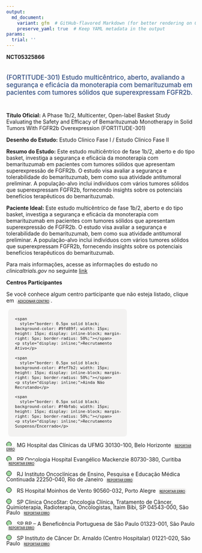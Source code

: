 ```yaml
---
output: 
  md_document:
    variant: gfm  # GitHub-flavored Markdown (for better rendering on GitHub)
    preserve_yaml: true  # Keep YAML metadata in the output
params:
  trial: ''
---
```


**NCT05325866**

<div style="padding: 5px 5px 5px 0px; font-size: 1.20em; font-weight: 500; color: #2E4A7F; text-align: left; margin-bottom: 20px">

(FORTITUDE-301) Estudo multicêntrico, aberto, avaliando a segurança e
eficácia da monoterapia com bemarituzumab em pacientes com tumores
sólidos que superexpressam FGFR2b.

</div>

**Título Oficial:** A Phase 1b/2, Multicenter, Open-label Basket Study
Evaluating the Safety and Efficacy of Bemarituzumab Monotherapy in Solid
Tumors With FGFR2b Overexpression (FORTITUDE-301)

**Desenho do Estudo:** Estudo Clinico Fase I / Estudo Clinico Fase II

**Resumo do Estudo:** Este estudo multicêntrico de fase 1b/2, aberto e
do tipo basket, investiga a segurança e eficácia da monoterapia com
bemarituzumab em pacientes com tumores sólidos que apresentam
superexpressão de FGFR2b. O estudo visa avaliar a segurança e
tolerabilidade do bemarituzumab, bem como sua atividade antitumoral
preliminar. A população-alvo inclui indivíduos com vários tumores
sólidos que superexpressam FGFR2b, fornecendo insights sobre os
potenciais benefícios terapêuticos do bemarituzumab.

**Paciente Ideal:** Este estudo multicêntrico de fase 1b/2, aberto e do
tipo basket, investiga a segurança e eficácia da monoterapia com
bemarituzumab em pacientes com tumores sólidos que apresentam
superexpressão de FGFR2b. O estudo visa avaliar a segurança e
tolerabilidade do bemarituzumab, bem como sua atividade antitumoral
preliminar. A população-alvo inclui indivíduos com vários tumores
sólidos que superexpressam FGFR2b, fornecendo insights sobre os
potenciais benefícios terapêuticos do bemarituzumab.

Para mais informações, acesse as informações do estudo no
*clinicaltrials.gov* no seguinte
[link](https://clinicaltrials.gov/ct2/show/NCT05325866)

**Centros Participantes**

Se você conhece algum centro participante que não esteja listado, clique
em
<span style="color: #2E4A7F; margin-left: 2px; padding: 4px; background-color: #f3f2f1; border-radius: 8px; font-weight: 500; font-size: 0.6em"><a
href="https://flazar.shinyapps.io/formsapp?study_nct_id=NCT05325866&amp;location_id=N%2FA&amp;location_full_name=N%2FA&amp;form_type=Adicionar%20Centro"
target="_blank">ADICIONAR CENTRO</a></span>.

<div style="margin-bottom: 8px; margin-left: 5px; padding: 8px; max-width: 300px; background-color: #f3f2f1; border-radius: 8px; font-size: 0.9em">

<div style="margin-left: 10px;">

    <span 
      style="border: 0.5px solid black; background-color: #9fd89f; width: 15px; height: 15px; display: inline-block; margin-right: 5px; border-radius: 50%;"></span>
    <p style="display: inline;">Recrutamento Ativo</p>

</div>

<div style="margin-left: 10px;">

    <span 
      style="border: 0.5px solid black; background-color: #fef7b2; width: 15px; height: 15px; display: inline-block; margin-right: 5px; border-radius: 50%;"></span>
    <p style="display: inline;">Ainda Não Recrutando</p>

</div>

<div style="margin-left: 10px;">

    <span 
      style="border: 0.5px solid black; background-color: #f4bfab; width: 15px; height: 15px; display: inline-block; margin-right: 5px; border-radius: 50%;"></span>
    <p style="display: inline;">Recrutamento Suspenso/Encerrado</p>

</div>

</div>

<span style="line-height: 1.0;"><span style="border: 0.5px solid black; display: inline-block; width: 12px; height: 12px; border-radius: 50%; margin-right: 10px; padding-bottom: 0px; background-color: #9fd89f;"></span>
MG Hospital das Clínicas da UFMG 30130-100, Belo Horizonte
<span style="color: #2E4A7F; margin-left: 2px; padding: 4px; background-color: #f3f2f1; border-radius: 8px; font-weight: 500; font-size: 0.6em"><a
href="https://flazar.shinyapps.io/formsapp?study_nct_id=NCT05325866&amp;location_id=HOSPITALDASCLINICASDAUFMGBELOHORIZONTEMINASGERAIS30130100BRAZIL&amp;location_full_name=Hospital%20das%20Cl%C3%ADnicas%20da%20UFMG%2C%2030130-100%2C%20Belo%20Horizonte&amp;form_type=Reportar%20Erro"
target="_blank">REPORTAR ERRO</a></span></span>

<span style="line-height: 1.0;"><span style="border: 0.5px solid black; display: inline-block; width: 12px; height: 12px; border-radius: 50%; margin-right: 10px; padding-bottom: 0px; background-color: #9fd89f;"></span>
PR Oncologia Hospital Evangélico Mackenzie 80730-380, Curitiba
<span style="color: #2E4A7F; margin-left: 2px; padding: 4px; background-color: #f3f2f1; border-radius: 8px; font-weight: 500; font-size: 0.6em"><a
href="https://flazar.shinyapps.io/formsapp?study_nct_id=NCT05325866&amp;location_id=CENTRODEONCOLOGIAMACKENZIECURITIBAPARANA80440220BRAZIL&amp;location_full_name=Oncologia%20Hospital%20Evang%C3%A9lico%20Mackenzie%2C%2080730-380%2C%20Curitiba&amp;form_type=Reportar%20Erro"
target="_blank">REPORTAR ERRO</a></span></span>

<span style="line-height: 1.0;"><span style="border: 0.5px solid black; display: inline-block; width: 12px; height: 12px; border-radius: 50%; margin-right: 10px; padding-bottom: 0px; background-color: #9fd89f;"></span>
RJ Instituto Oncoclínicas de Ensino, Pesquisa e Educação Médica
Continuada 22250-040, Rio de Janeiro
<span style="color: #2E4A7F; margin-left: 2px; padding: 4px; background-color: #f3f2f1; border-radius: 8px; font-weight: 500; font-size: 0.6em"><a
href="https://flazar.shinyapps.io/formsapp?study_nct_id=NCT05325866&amp;location_id=ONCOCLINICASRIODEJANEIROSARIODEJANEIRO22250905BRAZIL&amp;location_full_name=Instituto%20Oncocl%C3%ADnicas%20de%20Ensino%2C%20Pesquisa%20e%20Educa%C3%A7%C3%A3o%20M%C3%A9dica%20Continuada%2C%2022250-040%2C%20Rio%20de%20Janeiro&amp;form_type=Reportar%20Erro"
target="_blank">REPORTAR ERRO</a></span></span>

<span style="line-height: 1.0;"><span style="border: 0.5px solid black; display: inline-block; width: 12px; height: 12px; border-radius: 50%; margin-right: 10px; padding-bottom: 0px; background-color: #9fd89f;"></span>
RS Hospital Moinhos de Vento 90560-032, Porto Alegre
<span style="color: #2E4A7F; margin-left: 2px; padding: 4px; background-color: #f3f2f1; border-radius: 8px; font-weight: 500; font-size: 0.6em"><a
href="https://flazar.shinyapps.io/formsapp?study_nct_id=NCT05325866&amp;location_id=ASSOCIACAOHOSPITALARMOINHOSDEVENTOPORTOALEGRERIOGRANDEDOSUL90035001BRAZIL&amp;location_full_name=Hospital%20Moinhos%20de%20Vento%2C%2090560-032%2C%20Porto%20Alegre&amp;form_type=Reportar%20Erro"
target="_blank">REPORTAR ERRO</a></span></span>

<span style="line-height: 1.0;"><span style="border: 0.5px solid black; display: inline-block; width: 12px; height: 12px; border-radius: 50%; margin-right: 10px; padding-bottom: 0px; background-color: #9fd89f;"></span>
SP Clinica OncoStar: Oncologia Clínica, Tratamento de Câncer,
Quimioterapia, Radioterapia, Oncologistas, Itaim Bibi, SP 04543-000, São
Paulo
<span style="color: #2E4A7F; margin-left: 2px; padding: 4px; background-color: #f3f2f1; border-radius: 8px; font-weight: 500; font-size: 0.6em"><a
href="https://flazar.shinyapps.io/formsapp?study_nct_id=NCT05325866&amp;location_id=ONCOLOGIAREDEDORSAOPAULOSAOPAULO04501000BRAZIL&amp;location_full_name=Clinica%20OncoStar%3A%20Oncologia%20Cl%C3%ADnica%2C%20Tratamento%20de%20C%C3%A2ncer%2C%20Quimioterapia%2C%20Radioterapia%2C%20Oncologistas%2C%20Itaim%20Bibi%2C%20SP%2C%2004543-000%2C%20S%C3%A3o%20Paulo&amp;form_type=Reportar%20Erro"
target="_blank">REPORTAR ERRO</a></span></span>

<span style="line-height: 1.0;"><span style="border: 0.5px solid black; display: inline-block; width: 12px; height: 12px; border-radius: 50%; margin-right: 10px; padding-bottom: 0px; background-color: #9fd89f;"></span>
SP BP – A Beneficência Portuguesa de São Paulo 01323-001, São Paulo
<span style="color: #2E4A7F; margin-left: 2px; padding: 4px; background-color: #f3f2f1; border-radius: 8px; font-weight: 500; font-size: 0.6em"><a
href="https://flazar.shinyapps.io/formsapp?study_nct_id=NCT05325866&amp;location_id=BENEFICENCIAPORTUGUESADESAOPAULOBPSAOPAULOSAOPAULO01323900BRAZIL&amp;location_full_name=BP%20%E2%80%93%20A%20Benefic%C3%AAncia%20Portuguesa%20de%20S%C3%A3o%20Paulo%2C%2001323-001%2C%20S%C3%A3o%20Paulo&amp;form_type=Reportar%20Erro"
target="_blank">REPORTAR ERRO</a></span></span>

<span style="line-height: 1.0;"><span style="border: 0.5px solid black; display: inline-block; width: 12px; height: 12px; border-radius: 50%; margin-right: 10px; padding-bottom: 0px; background-color: #9fd89f;"></span>
SP Instituto de Câncer Dr. Arnaldo (Centro Hospitalar) 01221-020, São
Paulo
<span style="color: #2E4A7F; margin-left: 2px; padding: 4px; background-color: #f3f2f1; border-radius: 8px; font-weight: 500; font-size: 0.6em"><a
href="https://flazar.shinyapps.io/formsapp?study_nct_id=NCT05325866&amp;location_id=INSTITUTODOCANCERARNALDOVIEIRADECARVALHOSAOPAULOSAOPAULO01221020BRAZIL&amp;location_full_name=Instituto%20de%20C%C3%A2ncer%20Dr.%20Arnaldo%20%28Centro%20Hospitalar%29%2C%2001221-020%2C%20S%C3%A3o%20Paulo&amp;form_type=Reportar%20Erro"
target="_blank">REPORTAR ERRO</a></span></span>
